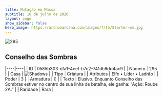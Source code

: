 ```yaml
---
title: Mutação em Massa
subtitle: 10 de julho de 2020
layout: page
show_sidebar: false
hero_image: https://archonarcana.com/images/f/f5/Starter-mm.jpg
---
```


![295](https://cdn.keyforgegame.com/media/card_front/pt/479_295_CG4FG9XQJ849_pt.png)

## Conselho das Sombras

|----|----|
| ID | 0585b303-dfa1-4eef-b7c2-741db6dd4ac9 |
| Número | 295 |
| Casa | ![Shadows](https://archonarcana.com/images/thumb/e/ee/Shadows.png/22px-Shadows.png "Sombras") |
| Tipo | Criatura |
| Atributos | Elfo • Líder • Ladrão |
| Poder | 3 |
| Armadura | 0 |
| Texto | Elusivo.  Enquanto Conselho das Sombras estiver no centro de sua linha de batalha, ele ganha: “Ação: Roube 2A.” |
| Raridade | Rara |
